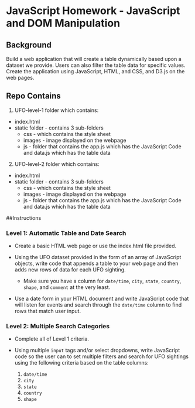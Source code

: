 # JavaScript Homework - JavaScript and DOM Manipulation

## Background

Build a web application that will create a table dynamically based upon a dataset we provide. Users can also filter the table data for specific values. Create the application using JavaScript, HTML, and CSS, and D3.js on the web pages. 

## Repo Contains

1. UFO-level-1 folder which contains:

* index.html
* static folder - contains 3 sub-folders
   * css - which contains the style sheet
   * images - image displayed on the webpage
   * js - folder that contains the app.js which has the JavaScript Code and data.js which has the table data

2. UFO-level-2 folder which contains:

* index.html
* static folder - contains 3 sub-folders
   * css - which contains the style sheet
   * images - image displayed on the webpage
   * js - folder that contains the app.js which has the JavaScript Code and data.js which has the table data

##Instructions

### Level 1: Automatic Table and Date Search 

* Create a basic HTML web page or use the index.html file provided.

* Using the UFO dataset provided in the form of an array of JavaScript objects, write code that appends a table to your web page and then adds new rows of data for each UFO sighting.

  * Make sure you have a column for `date/time`, `city`, `state`, `country`, `shape`, and `comment` at the very least.

* Use a date form in your HTML document and write JavaScript code that will listen for events and search through the `date/time` column to find rows that match user input.

### Level 2: Multiple Search Categories

* Complete all of Level 1 criteria.

* Using multiple `input` tags and/or select dropdowns, write JavaScript code so the user can to set multiple filters and search for UFO sightings using the following criteria based on the table columns:

  1. `date/time`
  2. `city`
  3. `state`
  4. `country`
  5. `shape`

